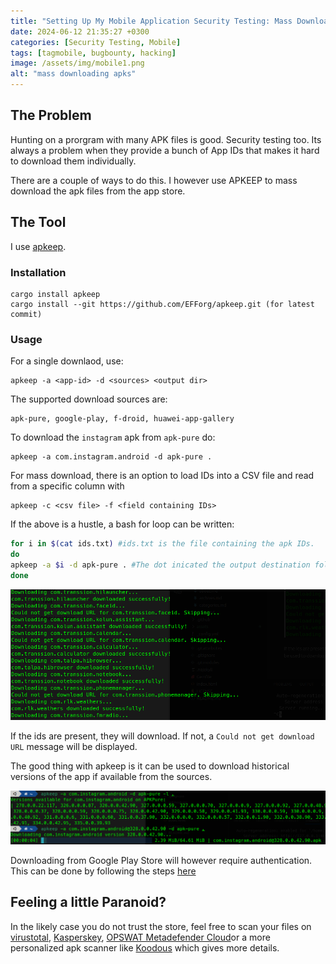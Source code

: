 ```yaml
---
title: "Setting Up My Mobile Application Security Testing: Mass Downloading APK files"
date: 2024-06-12 21:35:27 +0300
categories: [Security Testing, Mobile]
tags: [tagmobile, bugbounty, hacking]
image: /assets/img/mobile1.png
alt: "mass downloading apks"
---
```


## The Problem
Hunting on a prorgram with many APK files is good. Security testing too. Its always a problem when they provide a bunch of App IDs that makes it hard to download them individually.

There are a couple of ways to do this. I however use APKEEP to mass download the apk files from the app store.

## The Tool
I use [apkeep](https://github.com/EFForg/apkeep "Get apkeep here").

### Installation
```
cargo install apkeep
cargo install --git https://github.com/EFForg/apkeep.git (for latest commit)
```
### Usage
For a single downlaod, use:
```
apkeep -a <app-id> -d <sources> <output dir>
```
The supported download sources are:
```
apk-pure, google-play, f-droid, huawei-app-gallery
```
To download the `instagram` apk from `apk-pure` do:
```
apkeep -a com.instagram.android -d apk-pure .
```
For mass download, there is an option to load IDs into a CSV file and read from a specific column with
```
apkeep -c <csv file> -f <field containing IDs>
```
If the above is a hustle, a bash for loop can be written:
```bash
for i in $(cat ids.txt) #ids.txt is the file containing the apk IDs.
do 
apkeep -a $i -d apk-pure . #The dot inicated the output destination folder
done
```
![downloading!](/assets/img/ids.png "Some example apk files")

If the ids are present, they will download. If not, a `Could not get download URL` message will be displayed.

The good thing with apkeep is it can be used to download historical versions of the app if available from the sources.

![downloading!](/assets/img/ids-versions.png "apk files with different versions")

Downloading from Google Play Store will however require authentication. This can be done by following the steps [here]()

## Feeling a little Paranoid?
In the likely case you do not trust the store, feel free to scan your files on [virustotal](https://www.virustotal.com "scan with virustotal"), [Kasperskey](https://opentip.kaspersky.com/), [OPSWAT Metadefender Cloud](https://metadefender.opswat.com/)or a more personalized apk scanner like [Koodous](https://koodous.com/ "scan with koodous") which gives more details. 